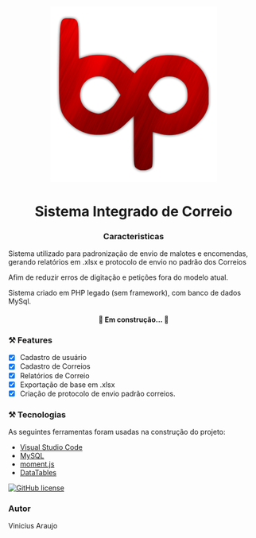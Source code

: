 <p align="center">
<img  src="https://github.com/vabarboza/SicWEB/blob/master/wwwroot/img/toponew.png"/>
</p>

<h1 align="center">Sistema Integrado de Correio</h1>


<h3 align="center">Caracteristicas</h3>
<p>Sistema utilizado para padronização de envio de malotes e encomendas, gerando relatórios em .xlsx e protocolo de envio no padrão dos Correios</p>
<p>Afim de reduzir erros de digitação e petições fora do modelo atual.</p>
<p>Sistema criado em PHP legado (sem framework), com banco de dados MySql.</p>

<h4 align="center"> 
	🚧  Em construção...  🚧
</h4>

### ⚒️ Features
- [x] Cadastro de usuário
- [x] Cadastro de Correios
- [x] Relatórios de Correio
- [x] Exportação de base em .xlsx
- [x] Criação de protocolo de envio padrão correios.

### ⚒️ Tecnologias

As seguintes ferramentas foram usadas na construção do projeto:

- [Visual Studio Code](https://code.visualstudio.com/)
- [MySQL](https://www.mysql.com)
- [moment.js](https://momentjs.com)
- [DataTables](https://datatables.net)

<a href="https://github.com/vabarboza/SicWEB/blob/master/LICENSE"><img alt="GitHub license" src="https://img.shields.io/github/license/vabarboza/SicWEB"></a>



### Autor
Vinicius Araujo

